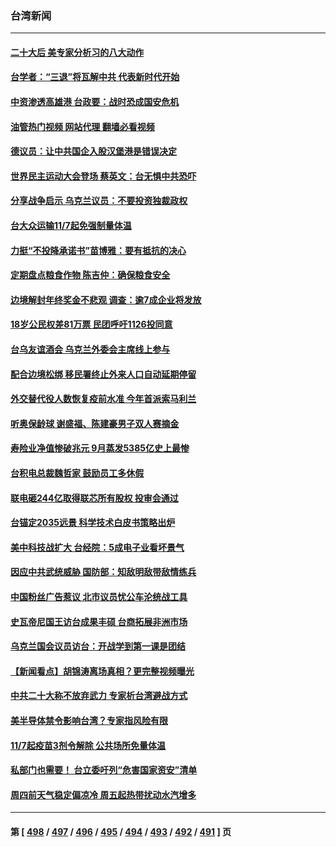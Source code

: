 ### 台湾新闻
---
#### [二十大后 美专家分析习的八大动作](../../pages/ncid1349361/n13852651.md?10261245) 
#### [台学者：“三退”将瓦解中共 代表新时代开始](../../pages/ncid1349361/n13851361.md?10261245) 
#### [中资渗透高雄港 台政要：战时恐成国安危机](../../pages/ncid1349361/n13852481.md?10261245) 
#### [油管热门视频 网站代理 翻墙必看视频](http://132.145.103.77:81/youtube.html?10261245)
#### [德议员：让中共国企入股汉堡港是错误决定](../../pages/ncid1349361/n13852516.md?10261245) 
#### [世界民主运动大会登场 蔡英文：台无惧中共恐吓](../../pages/ncid1349361/n13852560.md?10261245) 
#### [分享战争启示 乌克兰议员：不要投资独裁政权](../../pages/ncid1349361/n13852563.md?10261245) 
#### [台大众运输11/7起免强制量体温](../../pages/ncid1349361/n13852568.md?10261245) 
#### [力挺“不投降承诺书”苗博雅：要有抵抗的决心](../../pages/ncid1349361/n13852576.md?10261245) 
#### [定期盘点粮食作物 陈吉仲：确保粮食安全](../../pages/ncid1349361/n13852582.md?10261245) 
#### [边境解封年终奖金不悲观 调查：逾7成企业将发放](../../pages/ncid1349361/n13852591.md?10261245) 
#### [18岁公民权差81万票 民团呼吁1126投同意](../../pages/ncid1349361/n13852594.md?10261245) 
#### [台乌友谊酒会 乌克兰外委会主席线上参与](../../pages/ncid1349361/n13852588.md?10261245) 
#### [配合边境松绑 移民署终止外来人口自动延期停留](../../pages/ncid1349361/n13852593.md?10261245) 
#### [外交替代役人数恢复疫前水准 今年首派索马利兰](../../pages/ncid1349361/n13852589.md?10261245) 
#### [听奥保龄球 谢盛福、陈建豪男子双人赛摘金](../../pages/ncid1349361/n13852404.md?10261245) 
#### [寿险业净值惨破兆元 9月蒸发5385亿史上最惨](../../pages/ncid1349361/n13852518.md?10261245) 
#### [台积电总裁魏哲家 鼓励员工多休假](../../pages/ncid1349361/n13852502.md?10261245) 
#### [联电砸244亿取得联芯所有股权 投审会通过](../../pages/ncid1349361/n13852501.md?10261245) 
#### [台锚定2035远景 科学技术白皮书策略出炉](../../pages/ncid1349361/n13852506.md?10261245) 
#### [美中科技战扩大 台经院：5成电子业看坏景气](../../pages/ncid1349361/n13852504.md?10261245) 
#### [因应中共武统威胁 国防部：知敌明敌带敌情练兵](../../pages/ncid1349361/n13852466.md?10261245) 
#### [中国粉丝广告惹议 北市议员忧公车沦统战工具](../../pages/ncid1349361/n13852429.md?10261245) 
#### [史瓦帝尼国王访台成果丰硕 台商拓展非洲市场](../../pages/ncid1349361/n13852200.md?10261245) 
#### [乌克兰国会议员访台：开战学到第一课是团结](../../pages/ncid1349361/n13852308.md?10261245) 
#### [【新闻看点】胡锦涛离场真相？更完整视频曝光](../../pages/ncid1349361/n13851865.md?10261245) 
#### [中共二十大称不放弃武力 专家析台湾避战方式](../../pages/ncid1349361/n13852114.md?10261245) 
#### [美半导体禁令影响台湾？专家指风险有限](../../pages/ncid1349361/n13851599.md?10261245) 
#### [11/7起疫苗3剂令解除 公共场所免量体温](../../pages/ncid1349361/n13851910.md?10261245) 
#### [私部门也需要！ 台立委吁列“危害国家资安”清单](../../pages/ncid1349361/n13851874.md?10261245) 
#### [周四前天气稳定偏凉冷 周五起热带扰动水汽增多](../../pages/ncid1349361/n13851904.md?10261245) 

---
#### 第 [ [498](./498.md?10261245) / [497](./497.md?10261245) / [496](./496.md?10261245) / [495](./495.md?10261245) / [494](./494.md?10261245) / [493](./493.md?10261245) / [492](./492.md?10261245) / [491](./491.md?10261245) ] 页
